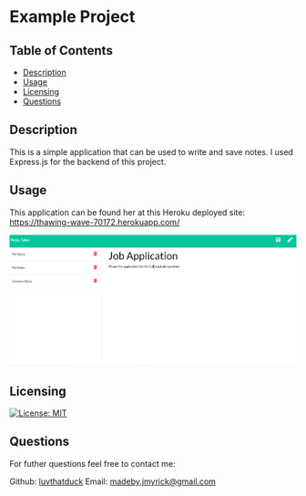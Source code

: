 # Example Project 

## Table of Contents
* [Description](#description)
* [Usage](#usage)
* [Licensing](#licensing)
* [Questions](#questions)

## Description 
This is a simple application that can be used to write and save notes. I used Express.js for the backend of this project. 

## Usage
This application can be found her at this Heroku deployed site:  https://thawing-wave-70172.herokuapp.com/

![screenshot](screenshot.jpg)

## Licensing
[![License: MIT](https://img.shields.io/badge/License-MIT-yellow.svg)](https://opensource.org/licenses/MIT)

## Questions
For futher questions feel free to contact me:

Github: [luvthatduck](https://github.com/luvthatduck)
Email:  madeby.jmyrick@gmail.com
